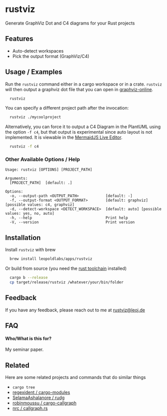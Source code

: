 # rustviz

Generate GraphViz Dot and C4 diagrams for your Rust projects
## Features

- Auto-detect workspaces
- Pick the output format (GraphViz/C4)


## Usage / Examples

Run the `rustviz` command either in a cargo workspace or in a crate.
`rustviz` will then output a graphviz dot file that you can open in [graphviz-online](https://dreampuf.github.io/GraphvizOnline/).

```bash
  rustviz
```

You can specify a different project path after the invocation:
```bash
  rustviz ./mycoolproject
```

Alternatively, you can force it to output a C4 Diagram in the PlantUML using the option `-f c4`, but that output is experimental since auto layout is not implemented. It is viewable in the 
[MermaidJS Live Editor](https://mermaid.live/edit).

```bash
  rustviz -f c4
```


### Other Available Options / Help

```
Usage: rustviz [OPTIONS] [PROJECT_PATH]

Arguments:
  [PROJECT_PATH]  [default: .]

Options:
  -o, --output-path <OUTPUT_PATH>            [default: -]
  -f, --output-format <OUTPUT_FORMAT>        [default: graphviz] [possible values: c4, graphviz]
  -d, --detect-workspace <DETECT_WORKSPACE>  [default: auto] [possible values: yes, no, auto]
  -h, --help                                 Print help
  -V, --version                              Print version
```


## Installation

Install `rustviz` with brew

```bash
  brew install leopoldlabs/apps/rustviz
```

Or build from source (you need the [rust toolchain](https://rustup.rs/) installed)

```bash
  cargo b --release
  cp target/release/rustviz /whatever/your/bin/folder
```
    
## Feedback

If you have any feedback, please reach out to me at rustviz@leoj.de


## FAQ

#### Who/What is this for?

My seminar paper.

## Related 

Here are some related projects and commands that do similar things

- `cargo tree`
- [regexident / cargo-modules](https://github.com/regexident/cargo-modules)
- [SelamaAshalanore / rudg](https://github.com/SelamaAshalanore/rudg)
- [robinmoussu / cargo-callgraph](https://github.com/robinmoussu/cargo-callgraph)
- [nrc / callgraph.rs](https://github.com/nrc/callgraph.rs)


